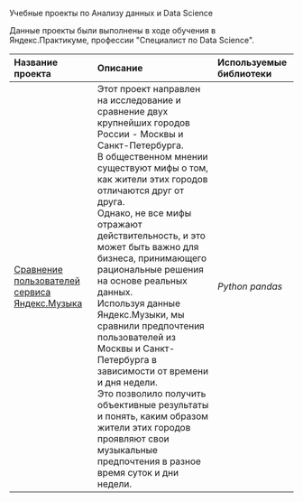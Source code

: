 Учебные проекты по Анализу данных и Data Science

Данные проекты были выполнены в ходе обучения в Яндекс.Практикуме, профессии "Специалист по Data Science".

| Название проекта | Описание | Используемые библиотеки | 
| :---------------------- | :---------------------- | :---------------------- |
| [Сравнение пользователей сервиса Яндекс.Музыка](music_service.ipynb) | Этот проект направлен на исследование и сравнение двух крупнейших городов России - Москвы и Санкт-Петербурга.<br> В общественном мнении существуют мифы о том, как жители этих городов отличаются друг от друга. <br>Однако, не все мифы отражают действительность, и это может быть важно для бизнеса, принимающего рациональные решения на основе реальных данных. <br>Используя данные Яндекс.Музыки, мы сравнили предпочтения пользователей из Москвы и Санкт-Петербурга в зависимости от времени и дня недели. <br>Это позволило получить объективные результаты и понять, каким образом жители этих городов проявляют свои музыкальные предпочтения в разное время суток и дни недели. | *Python pandas* |
